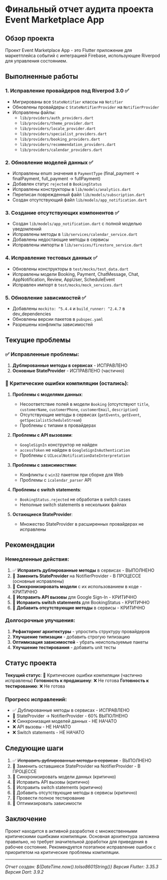 # Финальный отчет аудита проекта Event Marketplace App

## Обзор проекта
Проект Event Marketplace App - это Flutter приложение для маркетплейса событий с интеграцией Firebase, использующее Riverpod для управления состоянием.

## Выполненные работы

### 1. Исправление провайдеров под Riverpod 3.0 ✅
- Мигрированы все `StateNotifier` классы на `Notifier`
- Обновлены провайдеры с `StateNotifierProvider` на `NotifierProvider`
- Исправлены файлы:
  - `lib/providers/auth_providers.dart`
  - `lib/providers/theme_provider.dart`
  - `lib/providers/locale_provider.dart`
  - `lib/providers/specialist_providers.dart`
  - `lib/providers/booking_providers.dart`
  - `lib/providers/recommendation_providers.dart`
  - `lib/providers/calendar_providers.dart`

### 2. Обновление моделей данных ✅
- Исправлены enum значения в `PaymentType` (final_payment → finalPayment, full_payment → fullPayment)
- Добавлен статус `rejected` в `BookingStatus`
- Исправлены конструкторы в `lib/models/analytics.dart`
- Переписан поврежденный файл `lib/models/subscription.dart`
- Создан отсутствующий файл `lib/models/app_notification.dart`

### 3. Создание отсутствующих компонентов ✅
- Создан `lib/models/app_notification.dart` с полной моделью уведомлений
- Исправлены методы в `lib/services/calendar_service.dart`
- Добавлены недостающие методы в сервисы
- Исправлены импорты в `lib/services/firestore_service.dart`

### 4. Исправление тестовых данных ✅
- Обновлены конструкторы в `test/mocks/test_data.dart`
- Исправлены модели Booking, Payment, ChatMessage, Chat, AppNotification, Review, AppUser, ScheduleEvent
- Исправлен импорт в `test/mocks/mock_services.dart`

### 5. Обновление зависимостей ✅
- Добавлены `mockito: ^5.4.4` и `build_runner: ^2.4.7` в dev_dependencies
- Обновлены версии пакетов в `pubspec.yaml`
- Разрешены конфликты зависимостей

## Текущие проблемы

### ✅ Исправленные проблемы:
1. **Дублированные методы в сервисах** - ИСПРАВЛЕНО
2. **Основные StateProvider** - ИСПРАВЛЕНО (частично)

### 🔴 Критические ошибки компиляции (остались):
1. **Проблемы с моделями данных**:
   - Несоответствие полей в модели `Booking` (отсутствуют `title`, `customerName`, `customerPhone`, `customerEmail`, `description`)
   - Отсутствующие методы в сервисах (`getEvents`, `getEvent`, `getSpecialistScheduleStream`)
   - Проблемы с типами в провайдерах

2. **Проблемы с API вызовами**:
   - `GoogleSignIn` конструктор не найден
   - `accessToken` не найден в `GoogleSignInAuthentication`
   - Проблемы с `UILocalNotificationDateInterpretation`

3. **Проблемы с зависимостями**:
   - Конфликты с `win32` пакетом при сборке для Web
   - Проблемы с `icalendar_parser` API

4. **Проблемы с switch statements**:
   - `BookingStatus.rejected` не обработан в switch cases
   - Неполные switch statements в нескольких файлах

5. **Остающиеся StateProvider**:
   - Множество StateProvider в расширенных провайдерах не исправлены

## Рекомендации

### Немедленные действия:
1. ✅ **Исправить дублированные методы** в сервисах - ВЫПОЛНЕНО
2. 🔄 **Заменить StateProvider** на NotifierProvider - В ПРОЦЕССЕ (основные исправлены)
3. 🔴 **Синхронизировать модели** с их использованием в коде - КРИТИЧНО
4. 🔴 **Исправить API вызовы** для Google Sign-In - КРИТИЧНО
5. 🔴 **Исправить switch statements** для BookingStatus - КРИТИЧНО
6. 🔴 **Добавить отсутствующие методы** в сервисы - КРИТИЧНО

### Долгосрочные улучшения:
1. **Рефакторинг архитектуры** - упростить структуру провайдеров
2. **Улучшение типизации** - добавить строгую типизацию
3. **Оптимизация зависимостей** - убрать неиспользуемые пакеты
4. **Улучшение тестирования** - добавить unit тесты

## Статус проекта

**Текущий статус**: 🔴 Критические ошибки компиляции (частично исправлены)
**Готовность к продакшену**: ❌ Не готова
**Готовность к тестированию**: ❌ Не готова

### Прогресс исправлений:
- ✅ Дублированные методы в сервисах - ИСПРАВЛЕНО
- 🔄 StateProvider → NotifierProvider - 60% ВЫПОЛНЕНО
- ❌ Синхронизация моделей данных - НЕ НАЧАТО
- ❌ API вызовы - НЕ НАЧАТО
- ❌ Switch statements - НЕ НАЧАТО

## Следующие шаги

1. ✅ ~~Исправить дублированные методы в сервисах~~ - ВЫПОЛНЕНО
2. 🔄 Заменить оставшиеся StateProvider на NotifierProvider - В ПРОЦЕССЕ
3. 🔴 Синхронизировать модели данных (критично)
4. 🔴 Исправить API вызовы (критично)
5. 🔴 Исправить switch statements (критично)
6. 🔴 Добавить отсутствующие методы в сервисы (критично)
7. 🔴 Провести полное тестирование
8. 🔴 Оптимизировать зависимости

## Заключение

Проект находится в активной разработке с множественными критическими ошибками компиляции. Основная архитектура заложена правильно, но требует значительной доработки для приведения в рабочее состояние. Рекомендуется поэтапное исправление ошибок с приоритетом на критические проблемы компиляции.

---
*Отчет создан: ${DateTime.now().toIso8601String()}*
*Версия Flutter: 3.35.3*
*Версия Dart: 3.9.2*
